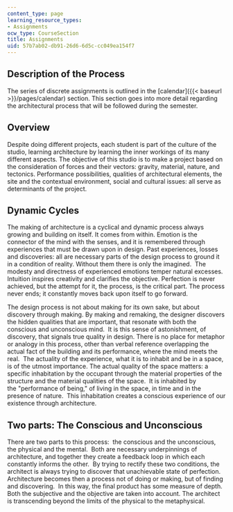 ```yaml
---
content_type: page
learning_resource_types:
- Assignments
ocw_type: CourseSection
title: Assignments
uid: 57b7ab02-db91-26d6-6d5c-cc049ea154f7
---
```


Description of the Process
--------------------------

The series of discrete assignments is outlined in the [calendar]({{< baseurl >}}/pages/calendar) section. This section goes into more detail regarding the architectural process that will be followed during the semester.

Overview
--------

Despite doing different projects, each student is part of the culture of the studio, learning architecture by learning the inner workings of its many different aspects. The objective of this studio is to make a project based on the consideration of forces and their vectors: gravity, material, nature, and tectonics. Performance possibilities, qualities of architectural elements, the site and the contextual environment, social and cultural issues: all serve as determinants of the project.

Dynamic Cycles
--------------

The making of architecture is a cyclical and dynamic process always growing and building on itself. It comes from within. Emotion is the connector of the mind with the senses, and it is remembered through experiences that must be drawn upon in design. Past experiences, losses and discoveries: all are necessary parts of the design process to ground it in a condition of reality. Without them there is only the imagined.  The modesty and directness of experienced emotions temper natural excesses. Intuition inspires creativity and clarifies the objective. Perfection is never achieved, but the attempt for it, the process, is the critical part. The process never ends; it constantly moves back upon itself to go forward.

The design process is not about making for its own sake, but about discovery through making. By making and remaking, the designer discovers the hidden qualities that are important, that resonate with both the conscious and unconscious mind.  It is this sense of astonishment, of discovery, that signals true quality in design. There is no place for metaphor or analogy in this process, other than verbal reference overlapping the actual fact of the building and its performance, where the mind meets the real.  The actuality of the experience, what it is to inhabit and be in a space, is of the utmost importance. The actual quality of the space matters: a specific inhabitation by the occupant through the material properties of the structure and the material qualities of the space.  It is inhabited by the "performance of being," of living in the space, in time and in the presence of nature.  This inhabitation creates a conscious experience of our existence through architecture.

Two parts: The Conscious and Unconscious
----------------------------------------

There are two parts to this process:  the conscious and the unconscious, the physical and the mental.  Both are necessary underpinnings of architecture, and together they create a feedback loop in which each constantly informs the other.  By trying to rectify these two conditions, the architect is always trying to discover that unachievable state of perfection.  Architecture becomes then a process not of doing or making, but of finding and discovering.  In this way, the final product has some measure of depth.  Both the subjective and the objective are taken into account. The architect is transcending beyond the limits of the physical to the metaphysical.